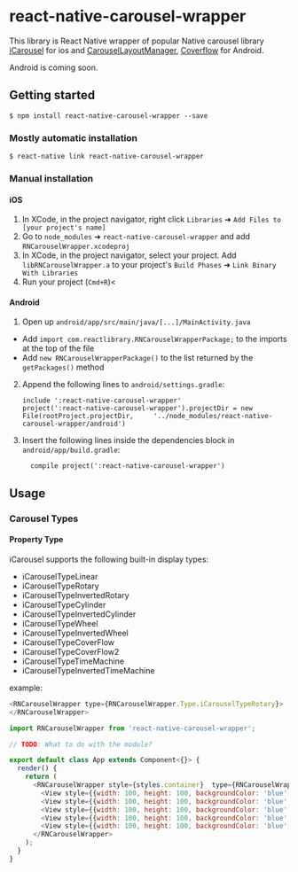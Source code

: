 
# react-native-carousel-wrapper
This library is React Native wrapper of popular Native carousel library [iCarousel](https://github.com/PhilJay/MPAndroidChart)  for ios and [CarouselLayoutManager](https://github.com/Azoft/CarouselLayoutManager), [Coverflow](https://github.com/crosswall/Android-Coverflow) for Android.

Android is coming soon.

## Getting started

`$ npm install react-native-carousel-wrapper --save`

### Mostly automatic installation

`$ react-native link react-native-carousel-wrapper`

### Manual installation


#### iOS

1. In XCode, in the project navigator, right click `Libraries` ➜ `Add Files to [your project's name]`
2. Go to `node_modules` ➜ `react-native-carousel-wrapper` and add `RNCarouselWrapper.xcodeproj`
3. In XCode, in the project navigator, select your project. Add `libRNCarouselWrapper.a` to your project's `Build Phases` ➜ `Link Binary With Libraries`
4. Run your project (`Cmd+R`)<

#### Android

1. Open up `android/app/src/main/java/[...]/MainActivity.java`
  - Add `import com.reactlibrary.RNCarouselWrapperPackage;` to the imports at the top of the file
  - Add `new RNCarouselWrapperPackage()` to the list returned by the `getPackages()` method
2. Append the following lines to `android/settings.gradle`:
  	```
  	include ':react-native-carousel-wrapper'
  	project(':react-native-carousel-wrapper').projectDir = new File(rootProject.projectDir, 	'../node_modules/react-native-carousel-wrapper/android')
  	```
3. Insert the following lines inside the dependencies block in `android/app/build.gradle`:
  	```
      compile project(':react-native-carousel-wrapper')
  	```

## Usage
### Carousel Types
#### Property Type

iCarousel supports the following built-in display types:

- iCarouselTypeLinear
- iCarouselTypeRotary
- iCarouselTypeInvertedRotary
- iCarouselTypeCylinder
- iCarouselTypeInvertedCylinder
- iCarouselTypeWheel
- iCarouselTypeInvertedWheel
- iCarouselTypeCoverFlow
- iCarouselTypeCoverFlow2
- iCarouselTypeTimeMachine
- iCarouselTypeInvertedTimeMachine

example: 
```javascript
<RNCarouselWrapper type={RNCarouselWrapper.Type.iCarouselTypeRotary}>
</RNCarouselWrapper>  
```

```javascript
import RNCarouselWrapper from 'react-native-carousel-wrapper';

// TODO: What to do with the module?

export default class App extends Component<{}> {
  render() {
    return (
      <RNCarouselWrapper style={styles.container}  type={RNCarouselWrapper.Type.iCarouselTypeRotary}>
        <View style={{width: 100, height: 100, backgroundColor: 'blue', margin: 5}}><Text>1</Text></View>
        <View style={{width: 100, height: 100, backgroundColor: 'blue', margin: 5}}><Text>2</Text></View>
        <View style={{width: 100, height: 100, backgroundColor: 'blue', margin: 5}}><Text>3</Text></View>
        <View style={{width: 100, height: 100, backgroundColor: 'blue', margin: 5}}><Text>4</Text></View>
        <View style={{width: 100, height: 100, backgroundColor: 'blue', margin: 5}}><Text>5</Text></View>
      </RNCarouselWrapper>
    );
  }
}

```
  